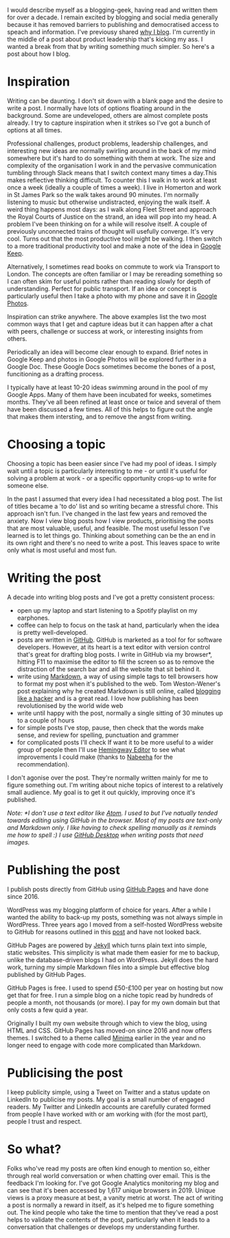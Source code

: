 I would describe myself as a blogging-geek, having read and written them for over a decade. I remain excited by blogging and social media generally because it has removed barriers to publishing and democratised access to speach and information. I've previousy shared [why I blog](https://scottcolfer.com/2019/06/19/blogging-product-leader.html). I'm currently in the middle of a post about product leadership that's kicking my ass. I wanted a break from that by writing something much simpler. So here's a post about how I blog.

# Inspiration

Writing can be daunting. I don't sit down with a blank page and the desire to write a post. I normally have lots of options floating around in the background. Some are undeveloped, others are almost complete posts already. I try to capture inspiration when it strikes so I've got a bunch of options at all times.

Professional challenges, product problems, leadership challenges, and interesting new ideas are normally swirling around in the back of my mind somewhere but it's hard to do something with them at work. The size and complexity of the organisation I work in and the pervasive communication tumbling through Slack means that I switch context many times a day.This makes reflective thinking difficult. To counter this I walk in to work at least once a week (ideally a couple of times a week). I live in Homerton and work in St James Park so the walk takes around 90 minutes. I'm normally listening to music but otherwise undistracted, enjoying the walk itself. A weird thing happens most days: as I walk along Fleet Street and approach the Royal Courts of Justice on the strand, an idea will pop into my head. A problem I've been thinking on for a while will resolve itself. A couple of previously unconnected trains of thought will usefully converge. It's very cool. Turns out that the most productive tool might be walking. I then switch to a more traditional productivity tool and make a note of the idea in [Google Keep](https://www.google.com/keep/). 

Alternatively, I sometimes read books on commute to work via Transport to London. The concepts are often familiar or I may be rereading something so I can often skim for useful points rather than reading slowly for depth of understanding. Perfect for public transport. If an idea or concept is particularly useful then I take a photo with my phone and save it in [Google Photos](https://www.google.com/photos/about/).

Inspiration can strike anywhere. The above examples list the two most common ways that I get and capture ideas but it can happen after a chat with peers, challenge or success at work, or interesting insights from others.

Periodically an idea will become clear enough to expand. Brief notes in Google Keep and photos in Google Photos will be explored further in a Google Doc. These Google Docs sometimes become the bones of a post, funcitioning as a drafting process.

I typically have at least 10-20 ideas swimming around in the pool of my Google Apps. Many of them have been incubated for weeks, sometimes months. They've all been refined at least once or twice and several of them have been discussed a few times. All of this helps to figure out the angle that makes them intersting, and to remove the angst from writing.

# Choosing a topic

Choosing a topic has been easier since I've had my pool of ideas. I simply wait until a topic is particularly interesting to me - or until it's useful for solving a problem at work - or a specific opportunity crops-up to write for someone else. 

In the past I assumed that every idea I had necessitated a blog post. The list of titles became a 'to do' list and so writing became a stressful chore. This approach isn't fun. I've changed in the last few years and removed the anxiety. Now I view blog posts how I view products, prioritising the posts that are most valuable, useful, and feasible. The most useful lesson I've learned is to let things go. Thinking about something can be the an end in its own right and there's no need to write a post. This leaves space to write only what is most useful and most fun.

# Writing the post

A decade into writing blog posts and I've got a pretty consistent process:

- open up my laptop and start listening to a Spotify playlist on my earphones.
- coffee can help to focus on the task at hand, particularly when the idea is pretty well-developed.
- posts are written in [GitHub](https://github.com/). GitHub is marketed as a tool for for software developers. However, at its heart is a text editor with version control that's great for drafting blog posts. I write in GitHub via my browser*, hitting F11 to maximise the editor to fill the screen so as to remove the distraction of the search bar and all the website that sit behind it.
- write using [Markdown](https://daringfireball.net/projects/markdown/), a way of using simple tags to tell browsers how to format my post when it's published to the web. Tom Weston-Wener's post explaining why he created Markdown is still online, called [blogging like a hacker](http://tom.preston-werner.com/2008/11/17/blogging-like-a-hacker.html) and is a great read. I love how publishing has been revolutionised by the world wide web
- write until happy with the post, normally a single sitting of 30 minutes up to a couple of hours
- for simple posts I've stop, pause, then check that the words make sense, and review for spelling, punctuation and grammer
- for complicated posts I'll check If want it to be more useful to a wider group of people then I'll use [Hemingway Editor](http://www.hemingwayapp.com/) to see what improvements I could make (thanks to [Nabeeha](https://twitter.com/Nabeeha_a) for the recommendation). 

I don't agonise over the post. They're normally written mainly for me to figure something out. I'm writing about niche topics of interest to a relatively small audience. My goal is to get it out quickly, improving once it's published.

 _Note: *I don't use a text editor like [Atom](https://atom.io/). I used to but I've natually tended towards editing using GitHub in the browser. Most of my posts are text-only and Markdown only. I like having to check spelling manually as it reminds me how to spell :) I use [GitHub Desktop](https://desktop.github.com/) when writing posts that need images._

# Publishing the post

I publish posts directly from GitHub using [GitHub Pages](https://pages.github.com/) and have done since 2016.

WordPress was my blogging platform of choice for years. After a while I wanted the ability to back-up my posts, something was not always simple in WordPress. Three years ago I moved from a self-hosted WordPress website to GitHub for reasons outlined in this [post](https://scottcolfer.com/2016/04/09/personal-site-github-pages-jekyll.html) and have not looked back. 

GitHub Pages are powered by [Jekyll](https://jekyllrb.com/) which turns plain text into simple, static websites. This simplicity is what made them easier for me to backup, unlike the database-driven blogs I had on WordPress. Jekyll does the hard work, turning my simple Markdown files into a simple but effective blog published by GitHub Pages. 

GitHub Pages is free. I used to spend £50-£100 per year on hosting but now get that for free. I run a simple blog on a niche topic read by hundreds of people a month, not thousands (or more). I pay for my own domain but that only costs a few quid a year. 

Originally I built my own website through which to view the blog, using HTML and CSS. GitHub Pages has moved-on since 2016 and now offers themes. I switched to a theme called [Minima](https://github.com/jekyll/minima) earlier in the year and no longer need to engage with code more complicated than Markdown. 

# Publicising the post

I keep publicity simple, using a Tweet on Twitter and a status update on LinkedIn to publicise my posts. My goal is a small number of engaged readers. My Twitter and LinkedIn accounts are carefully curated formed from people I have worked with or am working with (for the most part), people I trust and respect. 

# So what?

Folks who've read my posts are often kind enough to mention so, either through real world conversation or when chatting over email. This is the feedback I'm looking for. I've got Google Analytics monitoring my blog and can see that it's been accessed by 1,617 unique browsers in 2019. Unique views is a proxy measure at best, a vanity metric at worst. The act of writing a post is normally a reward in itself, as it's helped me to figure something out. The kind people who take the time to mention that they've read a post helps to validate the contents of the post, particularly when it leads to a conversation that challenges or develops my understanding further.
